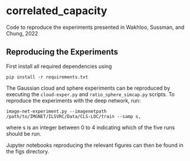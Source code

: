 # correlated_capacity
Code to reproduce the experiments presented in Wakhloo, Sussman, and Chung, 2022

## Reproducing the Experiments 

First install all required dependencies using

```
pip install -r requirements.txt 
```

The Gaussian cloud and sphere experiments can be reproduced by executing the `cloud-exper.py` and `ratio_sphere_simcap.py` scripts. To reproduce the experiments with the deep network, run:

```
image-net-experiment.py --imagenetpath /path/to/IMGNET/ILSVRC/Data/CLS-LOC/train --samp s,
``` 

where s is an integer between 0 to 4 indicating which of the five runs should be run. 

Jupyter notebooks reproducing the relevant figures can then be found in the figs directory. 
